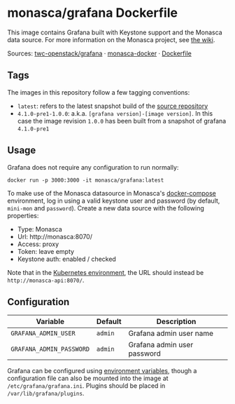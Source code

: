 monasca/grafana Dockerfile
==========================

This image contains Grafana built with Keystone support and the Monasca data
source. For more information on the Monasca project, see [the wiki][1].

Sources: [twc-openstack/grafana][2] &middot; [monasca-docker][3] &middot; [Dockerfile][4]

Tags
----

The images in this repository follow a few tagging conventions:

 * `latest`: refers to the latest snapshot build of the [source repository][2]
 * `4.1.0-pre1-1.0.0`: a.k.a. `[grafana version]-[image version]`. In this case
   the image revision `1.0.0` has been built from a snapshot of grafana
   `4.1.0-pre1`

Usage
-----

Grafana does not require any configuration to run normally:

    docker run -p 3000:3000 -it monasca/grafana:latest

To make use of the Monasca datasource in Monasca's [docker-compose][5]
environment, log in using a valid keystone user and password (by default,
`mini-mon` and `password`). Create a new data source with the following
properties:

 * Type: Monasca
 * Url: http://monasca:8070/
 * Access: proxy
 * Token: leave empty
 * Keystone auth: enabled / checked

Note that in the [Kubernetes environment][6], the URL should instead be
`http://monasca-api:8070/`.

Configuration
-------------

| Variable                 | Default | Description                     |
|--------------------------|---------|---------------------------------|
| `GRAFANA_ADMIN_USER`     | `admin` | Grafana admin user name         |
| `GRAFANA_ADMIN_PASSWORD` | `admin` | Grafana admin user password     |

Grafana can be configured using [environment variables][7], though a
configuration file can also be mounted into the image at
`/etc/grafana/grafana.ini`. Plugins should be placed in
`/var/lib/grafana/plugins`.

[1]: https://wiki.openstack.org/wiki/Monasca
[2]: https://github.com/twc-openstack/grafana/tree/master-keystone
[3]: https://github.com/hpcloud-mon/monasca-docker/
[4]: https://github.com/hpcloud-mon/monasca-docker/blob/master/grafana/Dockerfile
[5]: https://github.com/hpcloud-mon/monasca-docker/blob/master/README.md
[6]: https://github.com/hpcloud-mon/monasca-docker/tree/master/k8s
[7]: http://docs.grafana.org/installation/configuration/#using-environment-variables
